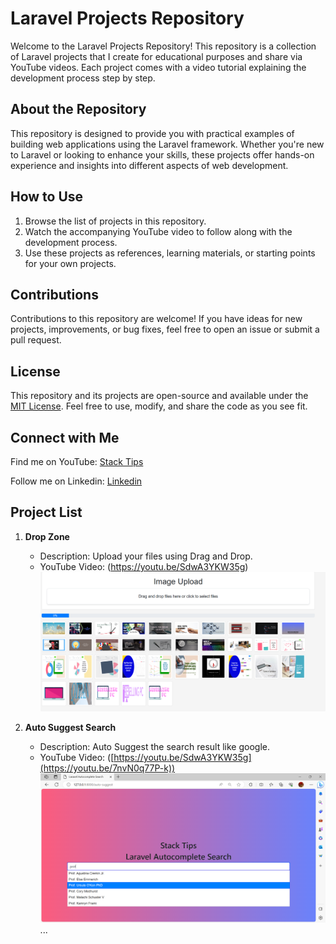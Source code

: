 # Laravel Projects Repository

Welcome to the Laravel Projects Repository! This repository is a collection of Laravel projects that I create for educational purposes and share via YouTube videos. Each project comes with a video tutorial explaining the development process step by step.

## About the Repository

This repository is designed to provide you with practical examples of building web applications using the Laravel framework. Whether you're new to Laravel or looking to enhance your skills, these projects offer hands-on experience and insights into different aspects of web development.

## How to Use

1. Browse the list of projects in this repository.
2. Watch the accompanying YouTube video to follow along with the development process.
3. Use these projects as references, learning materials, or starting points for your own projects.

## Contributions

Contributions to this repository are welcome! If you have ideas for new projects, improvements, or bug fixes, feel free to open an issue or submit a pull request.

## License

This repository and its projects are open-source and available under the [MIT License](LICENSE). Feel free to use, modify, and share the code as you see fit.

## Connect with Me

Find me on YouTube: [Stack Tips](https://www.youtube.com/@OfficialStackTips/videos)

Follow me on Linkedin: [Linkedin](https://www.linkedin.com/in/edris-raufi-93416a4a/)

## Project List

1. **Drop Zone**
   - Description: Upload your files using Drag and Drop.
   - YouTube Video: (https://youtu.be/SdwA3YKW35g)
   ![Project Screenshot](./images/Drag_drop.png)

2. **Auto Suggest Search**
   - Description: Auto Suggest the search result like google.
   - YouTube Video: ([https://youtu.be/SdwA3YKW35g](https://youtu.be/7nvN0q77P-k))
   ![Project Screenshot](./images/AutoSuggestSearch.png)
...
